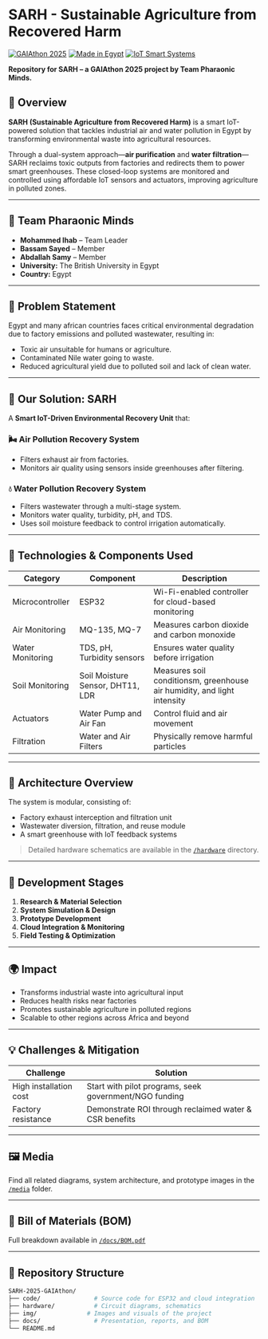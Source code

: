 # SARH - Sustainable Agriculture from Recovered Harm

[![GAIAthon 2025](https://img.shields.io/badge/GAIAthon-2025-green)](#)
[![Made in Egypt](https://img.shields.io/badge/Made%20in-Egypt-red)](#)
[![IoT Smart Systems](https://img.shields.io/badge/IoT-Smart%20Agriculture-blue)](#)

**Repository for SARH – a GAIAthon 2025 project by Team Pharaonic Minds.**

## 🚀 Overview

**SARH (Sustainable Agriculture from Recovered Harm)** is a smart IoT-powered solution that tackles industrial air and water pollution in Egypt by transforming environmental waste into agricultural resources.

Through a dual-system approach—**air purification** and **water filtration**—SARH reclaims toxic outputs from factories and redirects them to power smart greenhouses. These closed-loop systems are monitored and controlled using affordable IoT sensors and actuators, improving agriculture in polluted zones.

---

## 👥 Team Pharaonic Minds

- **Mohammed Ihab** – Team Leader  
- **Bassam Sayed** – Member  
- **Abdallah Samy** – Member  
- **University:** The British University in Egypt  
- **Country:** Egypt  

---

## 🧠 Problem Statement

Egypt and many african countries faces critical environmental degradation due to factory emissions and polluted wastewater, resulting in:

- Toxic air unsuitable for humans or agriculture.
- Contaminated Nile water going to waste.
- Reduced agricultural yield due to polluted soil and lack of clean water.

---

## 🌱 Our Solution: SARH

A **Smart IoT-Driven Environmental Recovery Unit** that:

### 🌬️ Air Pollution Recovery System
- Filters exhaust air from factories.
- Monitors air quality using sensors inside greenhouses after filtering.

### 💧 Water Pollution Recovery System
- Filters wastewater through a multi-stage system.
- Monitors water quality, turbidity, pH, and TDS.
- Uses soil moisture feedback to control irrigation automatically.

---

## 🔧 Technologies & Components Used

| Category | Component | Description |
|---------|-----------|-------------|
| Microcontroller | ESP32 | Wi-Fi-enabled controller for cloud-based monitoring |
| Air Monitoring | MQ-135, MQ-7 | Measures carbon dioxide and carbon monoxide |
| Water Monitoring | TDS, pH, Turbidity sensors | Ensures water quality before irrigation |
| Soil Monitoring | Soil Moisture Sensor, DHT11, LDR | Measures soil conditionsm, greenhouse air humidity, and light intensity |
| Actuators | Water Pump and Air Fan | Control fluid and air movement |
| Filtration | Water and Air Filters | Physically remove harmful particles |

---

## 📐 Architecture Overview

The system is modular, consisting of:
- Factory exhaust interception and filtration unit
- Wastewater diversion, filtration, and reuse module
- A smart greenhouse with IoT feedback systems

> Detailed hardware schematics are available in the [`/hardware`](/hardware) directory.

---

## 🧪 Development Stages

1. **Research & Material Selection**
2. **System Simulation & Design**
3. **Prototype Development**
4. **Cloud Integration & Monitoring**
5. **Field Testing & Optimization**

---

## 🌍 Impact

- Transforms industrial waste into agricultural input
- Reduces health risks near factories
- Promotes sustainable agriculture in polluted regions
- Scalable to other regions across Africa and beyond

---

## 💡 Challenges & Mitigation

| Challenge | Solution |
|----------|----------|
| High installation cost | Start with pilot programs, seek government/NGO funding |
| Factory resistance | Demonstrate ROI through reclaimed water & CSR benefits |

---

## 🖼️ Media

Find all related diagrams, system architecture, and prototype images in the [`/media`](/media) folder.

---

## 🧾 Bill of Materials (BOM)

Full breakdown available in [`/docs/BOM.pdf`](./docs/BOM.pdf)

---

## 📁 Repository Structure

```bash
SARH-2025-GAIAthon/
├── code/               # Source code for ESP32 and cloud integration
├── hardware/           # Circuit diagrams, schematics
├── img/              # Images and visuals of the project
├── docs/               # Presentation, reports, and BOM
└── README.md
